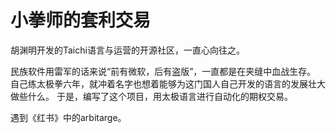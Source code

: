 # 小拳师的套利交易

胡渊明开发的Taichi语言与运营的开源社区，一直心向往之。

民族软件用雷军的话来说“前有微软，后有盗版”，一直都是在夹缝中血战生存。
自己练太极拳六年，就冲着名字也想着能够为这门国人自己开发的语言的发展壮大做些什么。
于是，编写了这个项目，用太极语言进行自动化的期权交易。

遇到《红书》中的arbitarge。

